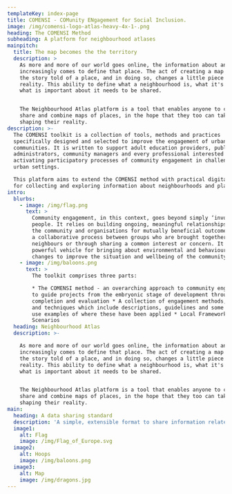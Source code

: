 ```yaml
---
templateKey: index-page
title: COMENSI - COMunity ENgagement for Social Inclusion.
image: /img/comensi-logo-atlas-heavy-4x-1-.png
heading: The COMENSI Method
subheading: A platform for neighbourhood atlases
mainpitch:
  title: The map becomes the the territory
  description: >
    As more and more of our world goes online, the information about an area
    increasingly comes to define that place. The act of creating a map changes
    the story told of a place, and in doing so, changes a little piece of
    reality. This ability to define what a neighbourhood is, what it's value is,
    what is important about it needs to be shared. 


    The Neighbourhood Atlas platform is a tool that enables anyone to create,
    share and combine maps of places, in the hope that they too can take part in
    shaping their reality. 
description: >-
  The COMENSI toolkit is a collection of tools, methods and practices
  specifically designed and selected to improve the engagement of urban
  communities. It is written to support adult education providers, public
  administrators, community managers and every professional interested in
  activating participatory processes of community engagement in challenging
  urban settings.

  This platform aims to extend the COMENSI method with practical digital tools
  for collecting and exploring information about neighbourhoods and places.  
intro:
  blurbs:
    - image: /img/flag.png
      text: >
        Community engagement, in this context, goes beyond simply ‘involving’
        people. It relies on building ongoing, meaningful relationships between
        the community and organisations for mutually beneficial outcomes. It is
        a collaborative process between groups who are brought together as
        neighbours or through sharing a common interest or concern. It is a
        powerful vehicle for bringing about environmental and behavioural
        changes to improve the situation and wellbeing of the community.
    - image: /img/baloons.png
      text: >
        The toolkit comprises three parts:

        * The COMENSI method - an overarching approach to community engagement
        to guide projects from the embryonic stage of development through to
        completion and evaluation * A collection of engagement methods, tools
        and techniques which include descriptions, guidelines and some practical
        use examples of where these have been applied * Local Framework
        Scenarios    
  heading: Neighbourhood Atlas
  description: >-

    As more and more of our world goes online, the information about an area
    increasingly comes to define that place. The act of creating a map changes
    the story told of a place, and in doing so, changes a little piece of
    reality. This ability to define what a neighbourhood is, what it's value is,
    what is important about it needs to be shared. 


    The Neighbourhood Atlas platform is a tool that enables anyone to create,
    share and combine maps of places, in the hope that they too can take part in
    shaping their reality. 
main:
  heading: A data sharing standard
  description: 'A simple, extensible format to share information related to neighbourhoods. '
  image1:
    alt: Flag
    image: /img/Flag_of_Europe.svg
  image2:
    alt: Hoops
    image: /img/baloons.png
  image3:
    alt: Map
    image: /img/dragons.jpg
---
```


